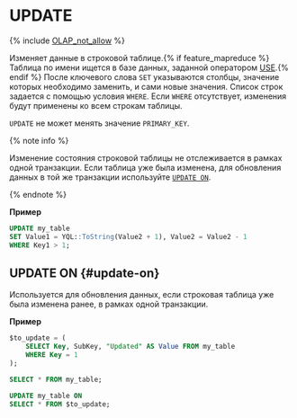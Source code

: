 # UPDATE

{% include [OLAP_not_allow](../../../../_includes/not_allow_for_olap.md) %}

Изменяет данные в строковой таблице.{% if feature_mapreduce %}  Таблица по имени ищется в базе данных, заданной оператором [USE](../use.md).{% endif %} После ключевого слова `SET` указываются столбцы, значение которых необходимо заменить, и сами новые значения. Список строк задается с помощью условия `WHERE`. Если `WHERE` отсутствует, изменения будут применены ко всем строкам таблицы.

`UPDATE` не может менять значение `PRIMARY_KEY`.

{% note info %}

Изменение состояния строковой таблицы не отслеживается в рамках одной транзакции. Если таблица уже была изменена, для обновления данных в той же транзакции используйте [`UPDATE ON`](#update-on).

{% endnote %}

**Пример**

```sql
UPDATE my_table
SET Value1 = YQL::ToString(Value2 + 1), Value2 = Value2 - 1
WHERE Key1 > 1;
```

## UPDATE ON {#update-on}

Используется для обновления данных, если строковая таблица уже была изменена ранее, в рамках одной транзакции.

**Пример**

```sql
$to_update = (
    SELECT Key, SubKey, "Updated" AS Value FROM my_table
    WHERE Key = 1
);

SELECT * FROM my_table;

UPDATE my_table ON
SELECT * FROM $to_update;
```
